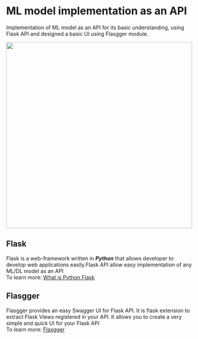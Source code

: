 # ML model implementation as an API
 Implementation of ML model as an API for its basic understanding, using Flask API and designed a basic UI using Flasgger module.
 
 
 <img src="https://avatars0.githubusercontent.com/u/54032826?s=280&v=4" width="500" height="500">
 
 


## Flask
Flask is a web-framework written in ***Python*** that allows developer to develop web applications easily.Flask API allow easy implementation of any ML/DL model as an API<br>
To learn more: <a href="https://pythonbasics.org/what-is-flask-python/">What is Python Flask</a>


## Flasgger
Flasgger provides an easy Swagger UI for Flask API. It is flask extension to extract Flask Views registered in your API. It allows you to create a very simple and quick UI for your Flask API<br>
To learn more: <a href="https://github.com/flasgger/flasgger">Flasgger</a>
